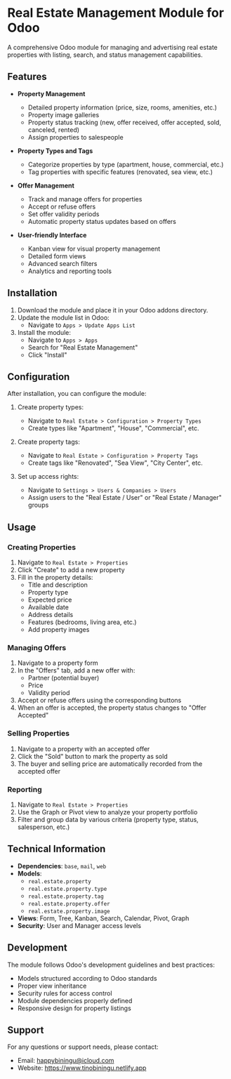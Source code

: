 # Real Estate Management Module for Odoo

A comprehensive Odoo module for managing and advertising real estate properties with listing, search, and status management capabilities.

## Features

- **Property Management**
  - Detailed property information (price, size, rooms, amenities, etc.)
  - Property image galleries
  - Property status tracking (new, offer received, offer accepted, sold, canceled, rented)
  - Assign properties to salespeople

- **Property Types and Tags**
  - Categorize properties by type (apartment, house, commercial, etc.)
  - Tag properties with specific features (renovated, sea view, etc.)

- **Offer Management**
  - Track and manage offers for properties
  - Accept or refuse offers
  - Set offer validity periods
  - Automatic property status updates based on offers

- **User-friendly Interface**
  - Kanban view for visual property management
  - Detailed form views
  - Advanced search filters
  - Analytics and reporting tools

## Installation

1. Download the module and place it in your Odoo addons directory.
2. Update the module list in Odoo:
   - Navigate to `Apps > Update Apps List`
3. Install the module:
   - Navigate to `Apps > Apps`
   - Search for "Real Estate Management"
   - Click "Install"

## Configuration

After installation, you can configure the module:

1. Create property types:
   - Navigate to `Real Estate > Configuration > Property Types`
   - Create types like "Apartment", "House", "Commercial", etc.

2. Create property tags:
   - Navigate to `Real Estate > Configuration > Property Tags`
   - Create tags like "Renovated", "Sea View", "City Center", etc.

3. Set up access rights:
   - Navigate to `Settings > Users & Companies > Users`
   - Assign users to the "Real Estate / User" or "Real Estate / Manager" groups

## Usage

### Creating Properties

1. Navigate to `Real Estate > Properties`
2. Click "Create" to add a new property
3. Fill in the property details:
   - Title and description
   - Property type
   - Expected price
   - Available date
   - Address details
   - Features (bedrooms, living area, etc.)
   - Add property images

### Managing Offers

1. Navigate to a property form
2. In the "Offers" tab, add a new offer with:
   - Partner (potential buyer)
   - Price
   - Validity period
3. Accept or refuse offers using the corresponding buttons
4. When an offer is accepted, the property status changes to "Offer Accepted"

### Selling Properties

1. Navigate to a property with an accepted offer
2. Click the "Sold" button to mark the property as sold
3. The buyer and selling price are automatically recorded from the accepted offer

### Reporting

1. Navigate to `Real Estate > Properties`
2. Use the Graph or Pivot view to analyze your property portfolio
3. Filter and group data by various criteria (property type, status, salesperson, etc.)

## Technical Information

- **Dependencies**: `base`, `mail`, `web`
- **Models**:
  - `real.estate.property`
  - `real.estate.property.type`
  - `real.estate.property.tag`
  - `real.estate.property.offer`
  - `real.estate.property.image`
- **Views**: Form, Tree, Kanban, Search, Calendar, Pivot, Graph
- **Security**: User and Manager access levels

## Development

The module follows Odoo's development guidelines and best practices:

- Models structured according to Odoo standards
- Proper view inheritance
- Security rules for access control
- Module dependencies properly defined
- Responsive design for property listings

## Support

For any questions or support needs, please contact:

- Email: happybiningu@icloud.com
- Website: https://www.tinobiningu.netlify.app
